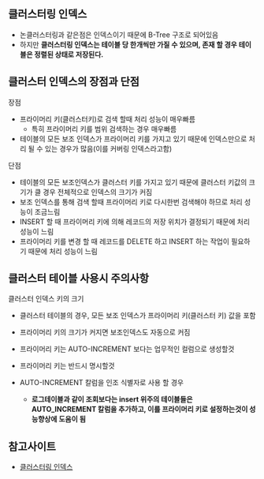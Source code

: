 ## 클러스터링 인덱스
- 논클러스터링과 같은점은 인덱스이기 때문에 B-Tree 구조로 되어있음
- 하지만 **클러스터링 인덱스는 테이블 당 한개씩만 가질 수 있으며, 존재 할 경우 테이블은 정렬된 상태로 저장된다.**

## 클러스터 인덱스의 장점과 단점
장점
- 프라이머리 키(클러스터키)로 검색 할때 처리 성능이 매우빠름
    - 특히 프라이머리 키를 범위 검색하는 경우 매우빠름
- 테이블의 모든 보조 인덱스가 프라이머리 키를 가지고 있기 때문에 인덱스만으로 처리 될 수 있는 경우가 많음(이를 커버링 인덱스라고함)

단점
- 테이블의 모든 보조인덱스가 클러스터 키를 가지고 있기 때문에 클러스터 키값의 크기가 클 경우 전체적으로 인덱스의 크기가 커짐
- 보조 인덱스를 통해 검색 할때 프라이머리 키로 다시한번 검색해야 하므로 처리 성능이  조금느림
- INSERT 할 때 프라이머리 키에 의해 레코드의 저장 위치가 결정되기 때문에 처리 성능이 느림
- 프라이머리 키를 변경 할 때 레코드를 DELETE 하고 INSERT 하는 작업이 필요하기 때문에 처리 성능이 느림

## 클러스터 테이블 사용시 주의사항
클러스터 인덱스 키의 크기
- 클러스터 테이블의 경우, 모든 보조 인덱스가 프라이머리 키(클러스터 키) 값을 포함
- 프라이머리 키의 크기가 커지면 보조인덱스도 자동으로 커짐

- 프라이머리 키는 AUTO-INCREMENT 보다는 업무적인 컬럼으로 생성할것
- 프라이머리 키는 반드시 명시할것
- AUTO-INCREMENT 칼럼을 인조 식별자로 사용 할 경우
    - **로그테이블과 같이 조회보다는 insert 위주의 테이블들은 AUTO_INCREMENT 칼럼을 추가하고, 이를 프라이머리 키로 설정하는것이 성능향상에 도움이 됨**
 


## 참고사이트
- [클러스터링 인덱스](https://12bme.tistory.com/149)